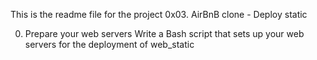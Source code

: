 This is the readme file for the project 0x03. AirBnB clone - Deploy static

0. Prepare your web servers
Write a Bash script that sets up your web servers for the deployment of web_static
